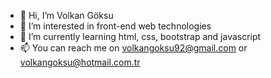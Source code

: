 - 👋 Hi, I’m Volkan Göksu
- 👀 I’m interested in front-end web technologies
- 🌱 I’m currently learning html, css, bootstrap and javascript
- 📫 You can reach me on volkangoksu92@gmail.com or volkangoksu@hotmail.com.tr
